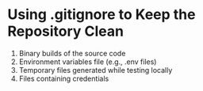 # Using .gitignore to Keep the Repository Clean

1. Binary builds of the source code
2. Environment variables file (e.g., .env files)
3. Temporary files generated while testing locally
4. Files containing credentials
